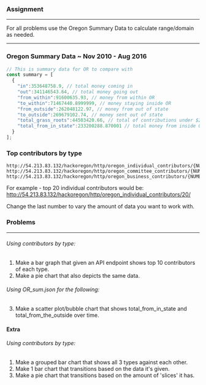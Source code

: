### Assignment
---
For all problems use the Oregon Summary Data to calculate range/domain as needed.

---
### Oregon Summary Data ~ Nov 2010 - Aug 2016
```js
// This is summary data for OR to compare with
const summary = [
  {
    "in":353648758.9, // total money coming in
    "out":341146543.64, // total money going out
    "from_within":91600635.93, // money from within OR
    "to_within":71467440.8999999, // money staying inside OR
    "from_outside":262048122.97, // money from out of state
    "to_outside":269679102.74, // money sent out of state
    "total_grass_roots":44503420.66, // total of contributions under $250
    "total_from_in_state":233200288.870001 // total money from inside OR
  }
];
```

### Top contributors by type
```
http://54.213.83.132/hackoregon/http/oregon_individual_contributors/{NUMBER}/
http://54.213.83.132/hackoregon/http/oregon_committee_contributors/{NUMBER}/
http://54.213.83.132/hackoregon/http/oregon_business_contributors/{NUMBER}/
```
For example - top 20 individual contributors would be:
http://54.213.83.132/hackoregon/http/oregon_individual_contributors/20/

Change the last number to vary the amount of data you want to work with.


### Problems
---
###### Using contributors by type:
1. Make a bar graph that given an API endpoint shows top 10 contributors of each type.
2. Make a pie chart that also depicts the same data.

###### Using OR_sum.json for the following:
3. Make a scatter plot/bubble chart that shows total_from_in_state and total_from_the_outside over time.

#### Extra

###### Using contributors by type:
1. Make a grouped bar chart that shows all 3 types against each other.
2. Make 1 bar chart that transitions based on the data it's given.
3. Make a pie chart that transitions based on the amount of 'slices' it has.

